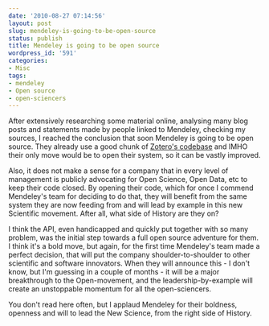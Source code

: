 ```yaml
---
date: '2010-08-27 07:14:56'
layout: post
slug: mendeley-is-going-to-be-open-source
status: publish
title: Mendeley is going to be open source
wordpress_id: '591'
categories:
- Misc
tags:
- mendeley
- Open source
- open-sciencers
---
```


After extensively researching some material online, analysing many blog posts and statements made by people linked to Mendeley, checking my sources, I reached the conclusion that soon Mendeley is going to be open source. They already use a good chunk of [Zotero's codebase](http://forums.zotero.org/discussion/6174/mendeley/) and IMHO their only move would be to open their system, so it can be vastly improved.

Also, it does not make a sense for a company that in every level of management is publicly advocating for Open Science, Open Data, etc to keep their code closed. By opening their code, which for once I commend Mendeley's team for deciding to do that, they will benefit from the same system they are now feeding from and will lead by example in this new Scientific movement. After all, what side of History are they on? 

I think the API, even handicapped and quickly put together with so many problem, was the initial step towards a full open source adventure for them. I think it's a bold move, but again, for the first time Mendeley's team made a perfect decision, that will put the company shoulder-to-shoulder to other scientific and software innovators. When they will announce this - I don't know, but I'm guessing in a couple of months - it will be a major breakthrough to the Open-movement, and the leadership-by-example will create an unstoppable momentum for all the open-sciencers. 

You don't read here often, but I applaud Mendeley for their boldness, openness and will to lead the New Science, from the right side of History.  
